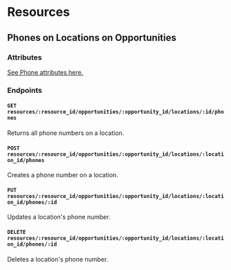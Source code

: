 # Resources

## Phones on Locations on Opportunities

### Attributes

[See Phone attributes here.](/docs/resources/providers/locations/phones.md)

### Endpoints

#### `GET resources/:resource_id/opportunities/:opportunity_id/locations/:id/phones`

Returns all phone numbers on a location.

#### `POST resources/:resource_id/opportunities/:opportunity_id/locations/:location_id/phones`

Creates a phone number on a location.

#### `PUT resources/:resource_id/opportunities/:opportunity_id/locations/:location_id/phones/:id`

Updates a location's phone number.

#### `DELETE resources/:resource_id/opportunities/:opportunity_id/locations/:location_id/phones/:id`

Deletes a location's phone number.